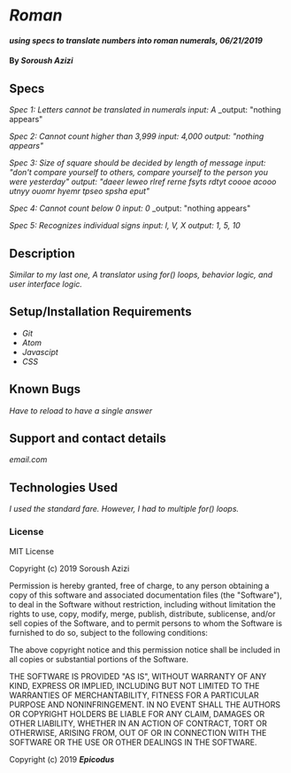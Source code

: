 # _Roman_

#### _using specs to translate numbers into roman numerals, 06/21/2019_

#### By _**Soroush Azizi**_

## Specs

_Spec 1: Letters cannot be translated in numerals_
  _input: A_
  _output: "nothing appears"

_Spec 2: Cannot count higher than 3,999_
  _input: 4,000_
  _output: "nothing appears"_

_Spec 3: Size of square should be decided by length of message_
  _input: "don't compare yourself to others, compare yourself to the person you were yesterday"_
  _output: "daeer leweo rlref rerne fsyts rdtyt coooe acooo utnyy ouomr hyemr tpseo spsha eput"_

_Spec 4: Cannot count below 0_
  _input: 0_
  _output: "nothing appears"

_Spec 5: Recognizes individual signs_
  _input: l, V, X_
  _output: 1, 5, 10_

## Description

_Similar to my last one, A translator using for() loops, behavior logic, and user interface logic._

## Setup/Installation Requirements

* _Git_
* _Atom_
* _Javascipt_
* _CSS_

## Known Bugs

_Have to reload to have a single answer_

## Support and contact details

_email.com_

## Technologies Used

_I used the standard fare. However, I had to multiple for() loops._

### License

MIT License

Copyright (c) 2019 Soroush Azizi

Permission is hereby granted, free of charge, to any person obtaining a copy
of this software and associated documentation files (the "Software"), to deal
in the Software without restriction, including without limitation the rights
to use, copy, modify, merge, publish, distribute, sublicense, and/or sell
copies of the Software, and to permit persons to whom the Software is
furnished to do so, subject to the following conditions:

The above copyright notice and this permission notice shall be included in all
copies or substantial portions of the Software.

THE SOFTWARE IS PROVIDED "AS IS", WITHOUT WARRANTY OF ANY KIND, EXPRESS OR
IMPLIED, INCLUDING BUT NOT LIMITED TO THE WARRANTIES OF MERCHANTABILITY,
FITNESS FOR A PARTICULAR PURPOSE AND NONINFRINGEMENT. IN NO EVENT SHALL THE
AUTHORS OR COPYRIGHT HOLDERS BE LIABLE FOR ANY CLAIM, DAMAGES OR OTHER
LIABILITY, WHETHER IN AN ACTION OF CONTRACT, TORT OR OTHERWISE, ARISING FROM,
OUT OF OR IN CONNECTION WITH THE SOFTWARE OR THE USE OR OTHER DEALINGS IN THE
SOFTWARE.

Copyright (c) 2019 **_Epicodus_**
